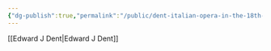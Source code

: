 ```yaml
---
{"dg-publish":true,"permalink":"/public/dent-italian-opera-in-the-18th-century/"}
---
```


[[Edward J Dent\|Edward J Dent]]